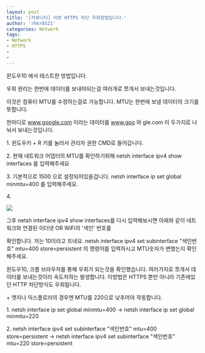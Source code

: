 ```yaml
---
layout: post
title: '[커뮤니티] 이번 HTTPS 차단 우회방법입니다.'
author: 'rhkr8521'
categories: Network
tags:
- Network
- HTTPS
-
-
---
```



<script> location.href='https://cafe.naver.com/develoid/850656' ; </script>

<p>윈도우10 에서 테스트한 방법입니다.</p>
<p>우회 원리는 한번에 데이터를 보내야되는걸 여러개로 쪼개서 보내는것입니다.</p>
<p>이것은 컴퓨터 MTU를 수정하는걸로 가능합니다. MTU는 한번에 보낼 데이터의 크기를 뜻합니다.</p>
<p>한마디로 <a href="http://www.google.com">www.google.com</a> 이라는 데이터를 <a href="http://www.goo">www.goo</a>&nbsp;와 gle.com 이 두가지로 나눠서 보내는것입니다.</p>
<p>1. 윈도우키 + R 키를 눌러서 관리자 권한 CMD로 들어갑니다.</p>
<p>2. 현재 네트워크 어댑터의 MTU를 확인하기위해 netsh interface ipv4 show interfaces 를 입력해주세요</p>
<p>3. 기본적으로 1500 으로 설정되어있을겁니다. netsh interface ip set global minmtu=400 를 입력해주세요.</p>
<p>4. </p>
<p><img src="https://cafeptthumb-phinf.pstatic.net/MjAxOTAyMTJfMTcw/MDAxNTQ5OTYyMTE0NjY1.TAMvlprxW5UMalkzq6_nQAWuy0DBDmw3Uqbct1TyW6wg.oPtnG2sTziDP9-n2XQyCwlGJLFyOq5xdaWIM09-fJjIg.PNG.jun88000/ssssss.png?type=w740"></p>
<p>그후 netsh interface ipv4 show interfaces를 다시 입력해보시면 아래와 같이 네트워크와 연결된 이더넷 OR WiFi의 '색인' 번호를</p>
<p>확인합니다. 저는 10이라고 뜨네요.&nbsp;netsh interface ipv4 set subinterface "색인번호" mtu=400 store=persistent 의 명령어를 입력하시고 MTU숫자가 변했는지 확인해주세요.</p>
<p>윈도우10, 크롬 브라우저를 통해 우회가 되는것을 확인했습니다. 여러가지로 쪼개서 데이터를 보내는것이라 속도저하는 발생합니다. 이방법은 HTTPS 뿐만 아니라 기존에있던 HTTP 차단방식도 우회됩니다.</p>
<p>+ 엣지나 익스플로러의 경우엔 MTU를 220으로 낮추어야 작동합니다.</p>
<p>1. netsh interface ip set global minmtu=400 -&gt; netsh interface ip set global minmtu=220</p>
<p>2. netsh interface ipv4 set subinterface "색인번호" mtu=400 store=persistent -&gt; netsh interface ipv4 set subinterface "색인번호" mtu=220 store=persistent</p>
